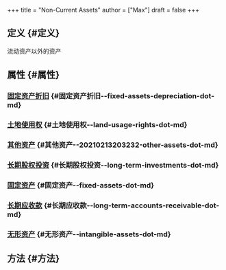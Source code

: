 +++
title = "Non-Current Assets"
author = ["Max"]
draft = false
+++

## 定义 {#定义}

流动资产以外的资产


## 属性 {#属性}


### [固定资产折旧](fixed_assets_depreciation.md) {#固定资产折旧--fixed-assets-depreciation-dot-md}


### [土地使用权](land-usage-rights.md) {#土地使用权--land-usage-rights-dot-md}


### [其他资产](20210213203232-other_assets.md) {#其他资产--20210213203232-other-assets-dot-md}


### [长期股权投资](long-term-investments.md) {#长期股权投资--long-term-investments-dot-md}


### [固定资产](fixed-assets.md) {#固定资产--fixed-assets-dot-md}


### [长期应收款](long-term-accounts-receivable.md) {#长期应收款--long-term-accounts-receivable-dot-md}


### [无形资产](intangible-assets.md) {#无形资产--intangible-assets-dot-md}


## 方法 {#方法}
